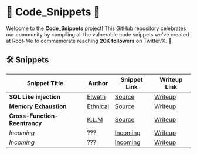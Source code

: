 # 🎉 Code_Snippets 🎉

Welcome to the **Code_Snippets** project! This GitHub repository celebrates our community by compiling all the vulnerable code snippets we've created at Root-Me to commemorate reaching **20K followers** on Twitter/X. 🚀

## 🛠️ Snippets

| **Snippet Title** | **Author** | **Snippet Link**       | **Writeup Link**       |
|-------------------|------------|-------------------------|-------------------------|
| **SQL Like injection**     | [Elweth](https://www.root-me.org/Elweth)   | [Source](sqli/snippet.py)    | [Writeup](https://blog.root-me.org/posts/writeup_snippet_01/)    |
| **Memory Exhaustion**     | [Ethnical](https://www.root-me.org/Ethnical-41840)   | [Source](memory_exhaustion/snippet.go)    | [Writeup](https://blog.root-me.org/posts/writeup_snippet_02/)    |
| **Cross-Function-Reentrancy**     | [K.L.M](https://www.root-me.org/K-L-M)   | [Source](cross_function_reentrancy/snippet.vy)    | [Writeup](https://blog.root-me.org/posts/writeup_snippet_03/)    |
| *Incoming*     | ???   | [Incoming](#)    | [Writeup](#)    |
| *Incoming*     | ???   | [Incoming](#)    | [Writeup](#)    |
